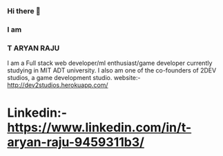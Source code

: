 ### Hi there 👋
### I am
### T ARYAN RAJU

I am a Full stack web developer/ml enthusiast/game developer currently studying in MIT ADT university.
I also am one of the co-founders of 2DEV studios, a game development studio.
website:- http://dev2studios.herokuapp.com/

# Linkedin:- https://www.linkedin.com/in/t-aryan-raju-9459311b3/



